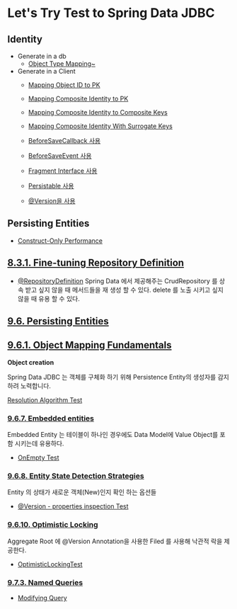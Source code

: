 # Let's Try Test to Spring Data JDBC 


## Identity




- Generate in a db
    - [Object Type Mapping~](src/test/java/masil/example/springdata/jdbc/identity/MappingObjectTypeTest.java)
- Generate in a Client
    - [Mapping Object ID to PK](src/test/java/masil/example/springdata/jdbc/identity/MappingIDToPkTest.java)
    - [Mapping Composite Identity to PK](src/test/java/masil/example/springdata/jdbc/identity/MappingCompositeIDToPKTest.java)
    - [Mapping Composite Identity to Composite Keys](src/test/java/masil/example/springdata/jdbc/identity/MappingCompositeIDToCompositeKeysTest.java)
    - [Mapping Composite Identity With Surrogate Keys](src/test/java/masil/example/springdata/jdbc/identity/MappingCompositeIDWithSurrogateKeys.java)

    - [BeforeSaveCallback 사용](src/test/java/masil/example/springdata/jdbc/identity/from_client/UsingBeforeSaveCallbackTest.java)
    - [BeforeSaveEvent 사용](src/test/java/masil/example/springdata/jdbc/identity/from_client/UsingBeforeSaveEventTest.java)
    - [Fragment Interface 사용](src/test/java/masil/example/springdata/jdbc/identity/from_client/UsingFragmentsInterfaceTest.java)
    - [Persistable 사용](src/test/java/masil/example/springdata/jdbc/identity/from_client/UsingPersistableTest.java)
    - [@Version을 사용](src/test/java/masil/example/springdata/jdbc/identity/from_client/UsingVersionTest.java)
## Persisting Entities
  - [Construct-Only Performance](src/test/java/masil/example/springdata/jdbc/persisting_entities/ConstructorOnlyPerformanceTest.java)


## [8.3.1. Fine-tuning Repository Definition](https://docs.spring.io/spring-data/jdbc/docs/current/reference/html/#repositories)

  - [@RepositoryDefinition](src/test/java/masil/example/springdata/jdbc/ch8/_3_1/RepositoryDefinitionTest.java)
      Spring Data 에서 제공해주는 CrudRepository 를 상속 받고 싶지 않을 때 메서드들을 재 생성 할 수 있다. delete 를 노출 시키고 싶지 않을 때 유용 할 수 있다.

## [9.6. Persisting Entities](https://docs.spring.io/spring-data/jdbc/docs/current/reference/html/#jdbc.entity-persistence)

## [9.6.1. Object Mapping Fundamentals](https://docs.spring.io/spring-data/jdbc/docs/current/reference/html/#mapping.fundamentals)

**Object creation**

Spring Data JDBC 는 객체를 구체화 하기 위해 Persistence Entity의  생성자를 감지하려 노력합니다.

[Resolution Algorithm Test](src/test/java/masil/example/springdata/jdbc/ch9/_6_1/ObjectCreationTest.java)

  

### [9.6.7. Embedded entities](https://docs.spring.io/spring-data/jdbc/docs/current/reference/html/#jdbc.entity-persistence.embedded-entities)
Embedded Entity 는 테이블이 하나인 경우에도 Data Model에 Value Object를 포함 시키는데 유용하다.

- [OnEmpty Test](src/test/java/masil/example/springdata/jdbc/persisting_entities/embedded_entities/OptionTest.java)

### [9.6.8. Entity State Detection Strategies](https://docs.spring.io/spring-data/jdbc/docs/current/reference/html/#is-new-state-detection)

Entity 의 상태가 새로운 객체(New)인지 확인 하는 옵션들  
 - [@Version - properties inspection Test](src/test/java/masil/example/springdata/jdbc/persisting_entities/VersionPropertiesInspectionTest.java)

### [9.6.10. Optimistic Locking](https://docs.spring.io/spring-data/jdbc/docs/current/reference/html/#jdbc.entity-persistence.optimistic-locking)

Aggregate Root 에 @Version Annotation을 사용한 Filed 를 사용해 낙관적 락을 제공한다. 
- [OptimisticLockingTest](src/test/java/masil/example/springdata/jdbc/persisting_entities/OptimisticLockingTest.java)

### [9.7.3. Named Queries](https://docs.spring.io/spring-data/jdbc/docs/current/reference/html/#jdbc.query-methods.named-query)

- [Modifying Query](https://docs.spring.io/spring-data/jdbc/docs/current/reference/html/#jdbc.query-methods.at-query.modifying)